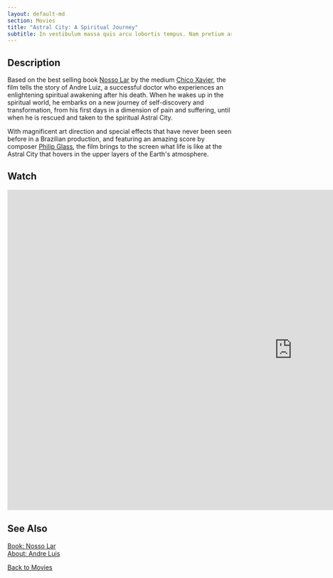 ```yaml
---
layout: default-md
section: Movies
title: "Astral City: A Spiritual Journey"
subtitle: In vestibulum massa quis arcu lobortis tempus. Nam pretium arcu in odio vulputate luctus.
---
```


## Description
Based on the best selling book [Nosso Lar](/books/andre-luis/nosso-lar) by the medium [Chico Xavier](/profiles/chico-xavier), the film tells the story of Andre Luiz, a successful doctor who experiences an enlightening spiritual awakening after his death. When he wakes up in the spiritual world, he embarks on a new journey of self-discovery and transformation, from his first days in a dimension of pain and suffering, until when he is rescued and taken to the spiritual Astral City.

With magnificent art direction and special effects that have never been seen before in a Brazilian production, and featuring an amazing score by composer [Philip Glass](https://philipglass.com/), the film brings to the screen what life is like at the Astral City that hovers in the upper layers of the Earth's atmosphere.

## Watch
<iframe width="1280" height="720" src="https://www.youtube.com/embed/XaF5Sc3HMOo" frameborder="0" allow="accelerometer; autoplay; encrypted-media; gyroscope; picture-in-picture" allowfullscreen></iframe>


## See Also
[Book: Nosso Lar](/books/andre-luis/nosso-lar)  
[About: Andre Luis](/profiles/andre-luis)  


<a href="/movies" class="button">Back to Movies</a>